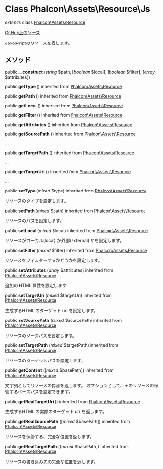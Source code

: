 # Class **Phalcon\\Assets\\Resource\\Js**

*extends* class [Phalcon\Assets\Resource](/en/3.1.2/api/Phalcon_Assets_Resource)

<a href="https://github.com/phalcon/cphalcon/blob/master/phalcon/assets/resource/js.zep" class="btn btn-default btn-sm">GitHub上のソース</a>

Javascriptのリソースを表します。

## メソッド

public **__construct** (*string* $path, [*boolean* $local], [*boolean* $filter], [*array* $attributes])

public **getType** () inherited from [Phalcon\Assets\Resource](/en/3.1.2/api/Phalcon_Assets_Resource)

public **getPath** () inherited from [Phalcon\Assets\Resource](/en/3.1.2/api/Phalcon_Assets_Resource)

public **getLocal** () inherited from [Phalcon\Assets\Resource](/en/3.1.2/api/Phalcon_Assets_Resource)

public **getFilter** () inherited from [Phalcon\Assets\Resource](/en/3.1.2/api/Phalcon_Assets_Resource)

public **getAttributes** () inherited from [Phalcon\Assets\Resource](/en/3.1.2/api/Phalcon_Assets_Resource)

public **getSourcePath** () inherited from [Phalcon\Assets\Resource](/en/3.1.2/api/Phalcon_Assets_Resource)

...

public **getTargetPath** () inherited from [Phalcon\Assets\Resource](/en/3.1.2/api/Phalcon_Assets_Resource)

...

public **getTargetUri** () inherited from [Phalcon\Assets\Resource](/en/3.1.2/api/Phalcon_Assets_Resource)

...

public **setType** (*mixed* $type) inherited from [Phalcon\Assets\Resource](/en/3.1.2/api/Phalcon_Assets_Resource)

リソースのタイプを設定します。

public **setPath** (*mixed* $path) inherited from [Phalcon\Assets\Resource](/en/3.1.2/api/Phalcon_Assets_Resource)

リソースのパスを設定します。

public **setLocal** (*mixed* $local) inherited from [Phalcon\Assets\Resource](/en/3.1.2/api/Phalcon_Assets_Resource)

リソースがローカル(local) か外部(external) かを設定します。

public **setFilter** (*mixed* $filter) inherited from [Phalcon\Assets\Resource](/en/3.1.2/api/Phalcon_Assets_Resource)

リソースをフィルターするかどうかを設定します。

public **setAttributes** (*array* $attributes) inherited from [Phalcon\Assets\Resource](/en/3.1.2/api/Phalcon_Assets_Resource)

追加の HTML 属性を設定します

public **setTargetUri** (*mixed* $targetUri) inherited from [Phalcon\Assets\Resource](/en/3.1.2/api/Phalcon_Assets_Resource)

生成するHTML のターゲット uri を設定します。

public **setSourcePath** (*mixed* $sourcePath) inherited from [Phalcon\Assets\Resource](/en/3.1.2/api/Phalcon_Assets_Resource)

リソースのソースパスを設定します。

public **setTargetPath** (*mixed* $targetPath) inherited from [Phalcon\Assets\Resource](/en/3.1.2/api/Phalcon_Assets_Resource)

リソースのターゲットパスを設定します。

public **getContent** ([*mixed* $basePath]) inherited from [Phalcon\Assets\Resource](/en/3.1.2/api/Phalcon_Assets_Resource)

文字列としてリソースの内容を返します。 オプションとして、そのリソースの保管するベースパスを設定できます。

public **getRealTargetUri** () inherited from [Phalcon\Assets\Resource](/en/3.1.2/api/Phalcon_Assets_Resource)

生成するHTML の実際のターゲット uri を返します。

public **getRealSourcePath** ([*mixed* $basePath]) inherited from [Phalcon\Assets\Resource](/en/3.1.2/api/Phalcon_Assets_Resource)

リソースを保管する、完全な位置を返します。

public **getRealTargetPath** ([*mixed* $basePath]) inherited from [Phalcon\Assets\Resource](/en/3.1.2/api/Phalcon_Assets_Resource)

リソースの書き込み先の完全な位置を返します。